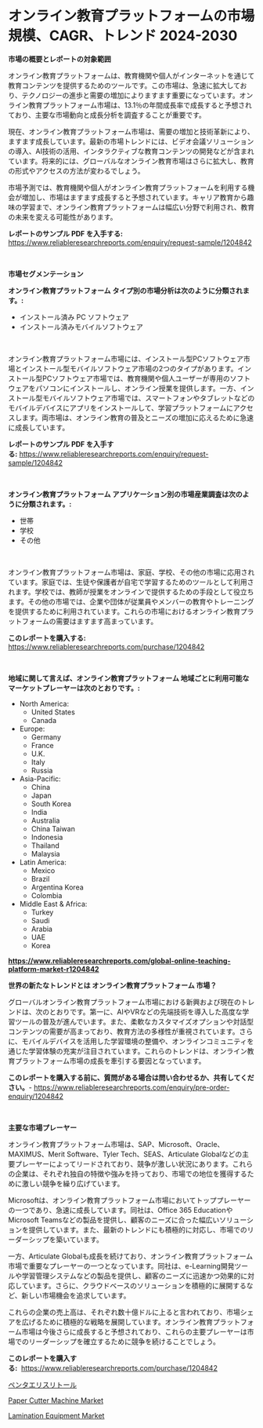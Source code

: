 <p><h1>オンライン教育プラットフォームの市場規模、CAGR、トレンド 2024-2030</h1></p><p><strong>市場の概要とレポートの対象範囲</strong></p>
<p><p>オンライン教育プラットフォームは、教育機関や個人がインターネットを通じて教育コンテンツを提供するためのツールです。この市場は、急速に拡大しており、テクノロジーの進歩と需要の増加によりますます重要になっています。オンライン教育プラットフォーム市場は、13.1％の年間成長率で成長すると予想されており、主要な市場動向と成長分析を調査することが重要です。</p><p>現在、オンライン教育プラットフォーム市場は、需要の増加と技術革新により、ますます成長しています。最新の市場トレンドには、ビデオ会議ソリューションの導入、AI技術の活用、インタラクティブな教育コンテンツの開発などが含まれています。将来的には、グローバルなオンライン教育市場はさらに拡大し、教育の形式やアクセスの方法が変わるでしょう。</p><p>市場予測では、教育機関や個人がオンライン教育プラットフォームを利用する機会が増加し、市場はますます成長すると予想されています。キャリア教育から趣味の学習まで、オンライン教育プラットフォームは幅広い分野で利用され、教育の未来を変える可能性があります。</p></p>
<p><strong>レポートのサンプル PDF を入手する:</strong> <a href="https://www.reliableresearchreports.com/enquiry/request-sample/1204842">https://www.reliableresearchreports.com/enquiry/request-sample/1204842</a></p>
<p>&nbsp;</p>
<p><strong>市場セグメンテーション</strong></p>
<p><strong>オンライン教育プラットフォーム タイプ別の市場分析は次のように分類されます。:</strong></p>
<p><ul><li>インストール済み PC ソフトウェア</li><li>インストール済みモバイルソフトウェア</li></ul></p>
<p>&nbsp;</p>
<p><p>オンライン教育プラットフォーム市場には、インストール型PCソフトウェア市場とインストール型モバイルソフトウェア市場の2つのタイプがあります。インストール型PCソフトウェア市場では、教育機関や個人ユーザーが専用のソフトウェアをパソコンにインストールし、オンライン授業を提供します。一方、インストール型モバイルソフトウェア市場では、スマートフォンやタブレットなどのモバイルデバイスにアプリをインストールして、学習プラットフォームにアクセスします。両市場は、オンライン教育の普及とニーズの増加に応えるために急速に成長しています。</p></p>
<p><strong>レポートのサンプル PDF を入手する:</strong>&nbsp;<a href="https://www.reliableresearchreports.com/enquiry/request-sample/1204842">https://www.reliableresearchreports.com/enquiry/request-sample/1204842</a></p>
<p>&nbsp;</p>
<p><strong> オンライン教育プラットフォーム アプリケーション別の市場産業調査は次のように分類されます。:</strong></p>
<p><ul><li>世帯</li><li>学校</li><li>その他</li></ul></p>
<p>&nbsp;</p>
<p><p>オンライン教育プラットフォーム市場は、家庭、学校、その他の市場に応用されています。家庭では、生徒や保護者が自宅で学習するためのツールとして利用されます。学校では、教師が授業をオンラインで提供するための手段として役立ちます。その他の市場では、企業や団体が従業員やメンバーの教育やトレーニングを提供するために利用されています。これらの市場におけるオンライン教育プラットフォームの需要はますます高まっています。</p></p>
<p><strong>このレポートを購入する:</strong>&nbsp; <a href="https://www.reliableresearchreports.com/purchase/1204842">https://www.reliableresearchreports.com/purchase/1204842</a></p>
<p>&nbsp;</p>
<p><strong>地域に関して言えば、オンライン教育プラットフォーム 地域ごとに利用可能なマーケットプレーヤーは次のとおりです。:</strong></p>
<p><ul>
    <li>
        North America:
        <ul>
            <li>United States</li>
            <li>Canada</li>
        </ul>
    </li>
    <li>
        Europe:
        <ul>
            <li>Germany</li>
            <li>France</li>
            <li>U.K.</li>
            <li>Italy</li>
            <li>Russia</li>
        </ul>
    </li>
    <li>
        Asia-Pacific:
        <ul>
            <li>China</li>
            <li>Japan</li>
            <li>South Korea</li>
            <li>India</li>
            <li>Australia</li>
            <li>China Taiwan</li>
            <li>Indonesia</li>
            <li>Thailand</li>
            <li>Malaysia</li>
        </ul>
    </li>
    <li>
        Latin America:
        <ul>
            <li>Mexico</li>
            <li>Brazil</li>
            <li>Argentina Korea</li>
            <li>Colombia</li>
        </ul>
    </li>
    <li>
        Middle East & Africa:
        <ul>
            <li>Turkey</li>
            <li>Saudi</li>
            <li>Arabia</li>
            <li>UAE</li>
            <li>Korea</li>
        </ul>
    </li>
    </ul></p>
<p><strong><a href="https://www.reliableresearchreports.com/global-online-teaching-platform-market-r1204842">https://www.reliableresearchreports.com/global-online-teaching-platform-market-r1204842</a></strong>&nbsp;</p>
<p><strong>世界の新たなトレンドとは オンライン教育プラットフォーム 市場？</strong></p>
<p><p>グローバルオンライン教育プラットフォーム市場における新興および現在のトレンドは、次のとおりです。第一に、AIやVRなどの先端技術を導入した高度な学習ツールの普及が進んでいます。また、柔軟なカスタマイズオプションや対話型コンテンツの需要が高まっており、教育方法の多様性が重視されています。さらに、モバイルデバイスを活用した学習環境の整備や、オンラインコミュニティを通じた学習体験の充実が注目されています。これらのトレンドは、オンライン教育プラットフォーム市場の成長を牽引する要因となっています。</p></p>
<p><strong>このレポートを購入する前に、質問がある場合は問い合わせるか、共有してください。</strong>- <a href="https://www.reliableresearchreports.com/enquiry/pre-order-enquiry/1204842">https://www.reliableresearchreports.com/enquiry/pre-order-enquiry/1204842</a></p>
<p>&nbsp;</p>
<p><strong>主要な市場プレーヤー</strong></p>
<p><p>オンライン教育プラットフォーム市場は、SAP、Microsoft、Oracle、MAXIMUS、Merit Software、Tyler Tech、SEAS、Articulate Globalなどの主要プレーヤーによってリードされており、競争が激しい状況にあります。これらの企業は、それぞれ独自の特徴や強みを持っており、市場での地位を獲得するために激しい競争を繰り広げています。</p><p>Microsoftは、オンライン教育プラットフォーム市場においてトッププレーヤーの一つであり、急速に成長しています。同社は、Office 365 EducationやMicrosoft Teamsなどの製品を提供し、顧客のニーズに合った幅広いソリューションを提供しています。また、最新のトレンドにも積極的に対応し、市場でのリーダーシップを築いています。</p><p>一方、Articulate Globalも成長を続けており、オンライン教育プラットフォーム市場で重要なプレーヤーの一つとなっています。同社は、e-Learning開発ツールや学習管理システムなどの製品を提供し、顧客のニーズに迅速かつ効果的に対応しています。さらに、クラウドベースのソリューションを積極的に展開するなど、新しい市場機会を追求しています。</p><p>これらの企業の売上高は、それぞれ数十億ドルに上ると言われており、市場シェアを広げるために積極的な戦略を展開しています。オンライン教育プラットフォーム市場は今後さらに成長すると予想されており、これらの主要プレーヤーは市場でのリーダーシップを確立するために競争を続けることでしょう。</p></p>
<p><strong>このレポートを購入する:</strong>&nbsp;&nbsp;<a href="https://www.reliableresearchreports.com/purchase/1204842">https://www.reliableresearchreports.com/purchase/1204842</a></p>
<p><p><a href="https://medium.com/@rebekaanderson14/%E3%83%9A%E3%83%B3%E3%82%BF%E3%82%A8%E3%83%AA%E3%82%B9%E3%83%AA%E3%83%88%E3%83%BC%E3%83%AB%E5%B8%82%E5%A0%B4%E3%81%AE%E3%83%A1%E3%83%88%E3%83%AA%E3%82%AF%E3%82%B9%E3%82%92%E8%A7%A3%E8%AA%AD%E3%81%99%E3%82%8B-%E5%B8%82%E5%A0%B4%E3%82%B7%E3%82%A7%E3%82%A2-%E3%83%88%E3%83%AC%E3%83%B3%E3%83%89-%E6%88%90%E9%95%B7%E3%83%91%E3%82%BF%E3%83%BC%E3%83%B3-9f4dbd99fb94">ペンタエリスリトール</a></p><p><a href="https://github.com/kathiaseamanalvaradovlprc2h/Market-Research-Report-List-2/blob/main/paper-cutter-machine-market.md">Paper Cutter Machine Market</a></p><p><a href="https://github.com/RickHolmes3/Market-Research-Report-List-4/blob/main/lamination-equipment-market.md">Lamination Equipment Market</a></p></p>